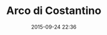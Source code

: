 ---
title: Arco di Costantino
layout: post
date: 2015-09-24 22:36
numero: 26
image: 26_trionfo.png
thumb: 26_trionfo.svg
wiki: https://it.wikipedia.org/wiki/Arco_di_Costantino
source: https://commons.wikimedia.org/wiki/File:Piranesi-1066.jpg
source-name: Wikimedia Commons
autore: luca corsato
social-autore: https://twitter.com/lucacorsato
social-idea: https://twitter.com/lucacorsato
idea: luca corsato
tags:
- architettura
- id. corsato
---